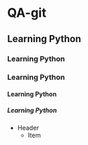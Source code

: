 
# QA-git

## Learning Python
### Learning Python
### Learning Python
#### Learning Python
##### Learning Python

* Header
  * Item